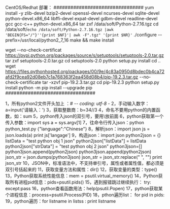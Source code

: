 CentOS/Redhat 部署：
################################
yum install -y zlib-devel bzip2-devel openssl-devel ncurses-devel sqlite-devel python-devel.x86_64 libffi-devel expat-devel gdbm-devel readline-devel gcc gcc-c++ python-devel.x86_64
tar zxf /data/soft/Python-2.7.16.tgz
cd /data/soft/`echo /data/soft/Python-2.7.16.tgz |awk 'BEGIN{FS="/"}''{print $NF}'| awk -F".tgz" '{print $NR}'`
./configure  --prefix=/usr/local/python2_7_16
make && make install

wget --no-check-certificat  https://pypi.python.org/packages/source/s/setuptools/setuptools-2.0.tar.gz
tar zxf setuptools-2.0.tar.gz
cd setuptools-2.0
python setup.py install
cd  ..
wget https://files.pythonhosted.org/packages/00/9e/4c83a0950d8bdec0b4ca72afd2f9cea92d08eb7c1a768363f2ea458d08b4/pip-19.2.3.tar.gz --no-check-certificate
tar -xzvf pip-19.2.3.tar.gz
cd pip-19.2.3
python setup.py install
python -m pip install --upgrade pip
################################


1，所有python2文件开头加上 ：# -*- coding: utf-8 -*
2，手动输入数字：a=input('请输入：')
3，获取整数商：b=34//3
4，命名不要用python的内置函数，如：sum
5，python传入json的双引号，要用\放前面
6，python获取第一个传入参数：import sys  a = sys.argv[1]
7，往命令行传入json：python python_test.py {\"language\":\"Chinese\"}
8，解析json：import json  js = json.loads(a)  print js['langage']
9，构造json：import json  python2json = {}  listData = "test python obj 1 json"  python2json["listData"] = listData  python2json["strData"] = "test python obj 2 json"  python3json=[]  python3json.append(python2json)  python3json.append(python2json)  json_str = json.dumps(python3json)  json_str = json_str.replace(" ", "")  print json_str
10，JSON中，标准语法中，不支持单引号，属性或者属性值，都必须是双引号括起来的
11，获取变量方法和属性：dir()
12，获取变量的类型：type()
13，Python获取系统性能信息：mem = psutil.virtual_memory() 
14，Python获取所有进程pid信息：pids=psutil.pids()
15，遇到报错跳过继续执行：    try: except:pass
16，python查看函数用法：help(psutil.Popen)
17，python获取某个进程信息：process=psutil.Process(PID)
18，pthon遍历list： for pid in pids:
19，python遍历：for listname in listss :  print listname